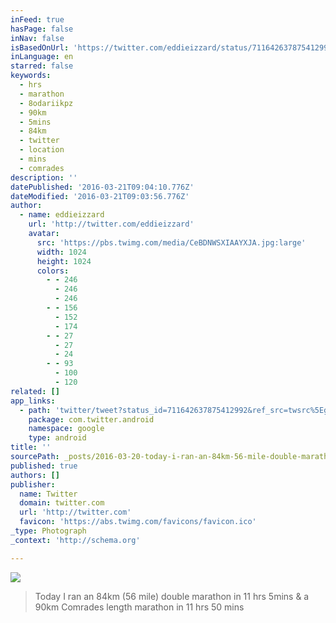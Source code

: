 ```yaml
---
inFeed: true
hasPage: false
inNav: false
isBasedOnUrl: 'https://twitter.com/eddieizzard/status/711642637875412992'
inLanguage: en
starred: false
keywords:
  - hrs
  - marathon
  - 8odariikpz
  - 90km
  - 5mins
  - 84km
  - twitter
  - location
  - mins
  - comrades
description: ''
datePublished: '2016-03-21T09:04:10.776Z'
dateModified: '2016-03-21T09:03:56.776Z'
author:
  - name: eddieizzard
    url: 'http://twitter.com/eddieizzard'
    avatar:
      src: 'https://pbs.twimg.com/media/CeBDNWSXIAAYXJA.jpg:large'
      width: 1024
      height: 1024
      colors:
        - - 246
          - 246
          - 246
        - - 156
          - 152
          - 174
        - - 27
          - 27
          - 24
        - - 93
          - 100
          - 120
related: []
app_links:
  - path: 'twitter/tweet?status_id=711642637875412992&ref_src=twsrc%5Egoogle%7Ctwcamp%5Eandroidseo%7Ctwgr%5Estatus%7Ctwterm%5E711642637875412992'
    package: com.twitter.android
    namespace: google
    type: android
title: ''
sourcePath: _posts/2016-03-20-today-i-ran-an-84km-56-mile-double-marathon-in-11-hrs-5min.md
published: true
authors: []
publisher:
  name: Twitter
  domain: twitter.com
  url: 'http://twitter.com'
  favicon: 'https://abs.twimg.com/favicons/favicon.ico'
_type: Photograph
_context: 'http://schema.org'

---
```

![](https://s3-us-west-2.amazonaws.com/the-grid-img/p/0a971f5454f9202c963c6e41afe9e0d342fb1b4e.jpg)

> Today I ran an 84km (56 mile) double marathon in 11 hrs 5mins & a 90km Comrades length marathon in 11 hrs 50 mins